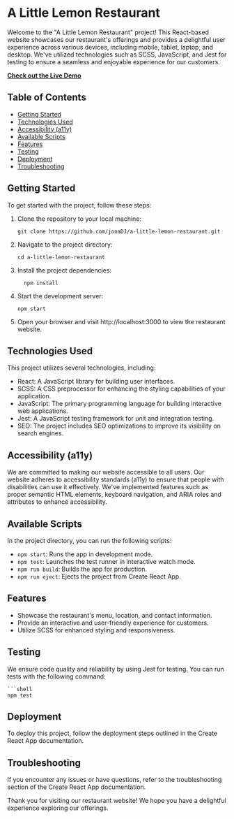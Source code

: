 # A Little Lemon Restaurant

Welcome to the "A Little Lemon Restaurant" project! This React-based website showcases our restaurant's offerings and provides a delightful user experience across various devices, including mobile, tablet, laptop, and desktop. We've utilized technologies such as SCSS, JavaScript, and Jest for testing to ensure a seamless and enjoyable experience for our customers.

**[Check out the Live Demo](https://little-lemon-8104b.web.app/)**

## Table of Contents
- [Getting Started](#getting-started)
- [Technologies Used](#technologies-used)
- [Accessibility (a11y)](#accessibility-a11y)
- [Available Scripts](#available-scripts)
- [Features](#features)
- [Testing](#testing)
- [Deployment](#deployment)
- [Troubleshooting](#troubleshooting)


## Getting Started

To get started with the project, follow these steps:

1. Clone the repository to your local machine:

   ```shell
   git clone https://github.com/jonaDJ/a-little-lemon-restaurant.git

2. Navigate to the project directory:
   ```shell
   cd a-little-lemon-restaurant

3. Install the project dependencies:
   ```shell
     npm install

4. Start the development server:
   ```shell
   npm start

5. Open your browser and visit http://localhost:3000 to view the restaurant website.

## Technologies Used

This project utilizes several technologies, including:

- React: A JavaScript library for building user interfaces.
- SCSS: A CSS preprocessor for enhancing the styling capabilities of your application.
- JavaScript: The primary programming language for building interactive web applications.
- Jest: A JavaScript testing framework for unit and integration testing.
- SEO: The project includes SEO optimizations to improve its visibility on search engines.

## Accessibility (a11y)
We are committed to making our website accessible to all users. Our website adheres to accessibility standards (a11y) to ensure that people with disabilities can use it effectively. We've implemented features such as proper semantic HTML elements, keyboard navigation, and ARIA roles and attributes to enhance accessibility.

## Available Scripts

In the project directory, you can run the following scripts:

- `npm start`: Runs the app in development mode.
- `npm test`: Launches the test runner in interactive watch mode.
- `npm run build`: Builds the app for production.
- `npm run eject`: Ejects the project from Create React App.

## Features

- Showcase the restaurant's menu, location, and contact information.
- Provide an interactive and user-friendly experience for customers.
- Utilize SCSS for enhanced styling and responsiveness.

## Testing

We ensure code quality and reliability by using Jest for testing. You can run tests with the following command:

    ```shell
    npm test

## Deployment
To deploy this project, follow the deployment steps outlined in the Create React App documentation.

## Troubleshooting
If you encounter any issues or have questions, refer to the troubleshooting section of the Create React App documentation.

Thank you for visiting our restaurant website! We hope you have a delightful experience exploring our offerings.

